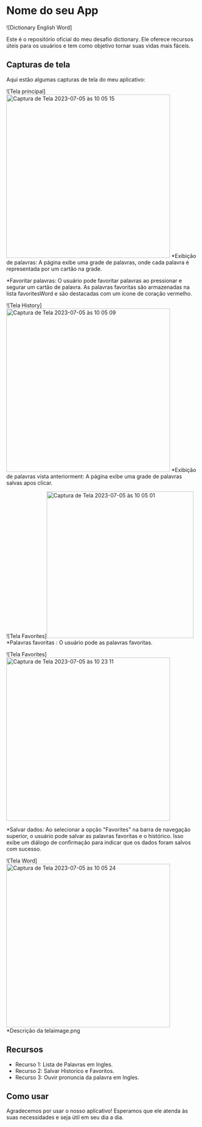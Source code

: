 # Nome do seu App

![Dictionary English Word]

Este é o repositório oficial do meu desafio dictionary. Ele oferece recursos úteis para os usuários e tem como objetivo tornar suas vidas mais fáceis.

## Capturas de tela

Aqui estão algumas capturas de tela do meu aplicativo:

![Tela principal]<img width="430" alt="Captura de Tela 2023-07-05 às 10 05 15" src="https://github.com/Ednacio/desafio-dictionary/assets/83678426/7a1089a0-2e5c-4af4-b676-b5e9d8115ab5">
*Exibição de palavras: A página exibe uma grade de palavras, onde cada palavra é representada por um cartão na grade.

*Favoritar palavras: O usuário pode favoritar palavras ao pressionar e segurar um cartão de palavra. As palavras favoritas são armazenadas na lista favoritesWord e são destacadas com um ícone de coração vermelho.


![Tela History]<img width="430" alt="Captura de Tela 2023-07-05 às 10 05 09" src="https://github.com/Ednacio/desafio-dictionary/assets/83678426/164cdb98-5638-425b-aae2-210c80743729">
*Exibição de palavras vista anteriorment: A página exibe uma grade de palavras salvas apos clicar.

![Tela Favorites]<img width="386" alt="Captura de Tela 2023-07-05 às 10 05 01" src="https://github.com/Ednacio/desafio-dictionary/assets/83678426/7278285f-0428-4bfa-aaf5-5de578ad95e2">
*Palavras favoritas : O usuário pode as palavras favoritas.

![Tela Favorites]<img width="430" alt="Captura de Tela 2023-07-05 às 10 23 11" src="https://github.com/Ednacio/desafio-dictionary/assets/83678426/4317e82b-8e59-4a29-9897-a5dcea5dadd0">

*Salvar dados: Ao selecionar a opção "Favorites" na barra de navegação superior, o usuário pode salvar as palavras favoritas e o histórico. Isso exibe um diálogo de confirmação para indicar que os dados foram salvos com sucesso.

![Tela Word]<img width="430" alt="Captura de Tela 2023-07-05 às 10 05 24" src="https://github.com/Ednacio/desafio-dictionary/assets/83678426/3b3d00ae-2375-4093-bfe0-3ba7ea500a7e">
*Descrição da telaimage.png


## Recursos

- Recurso 1: Lista de Palavras em Ingles.
- Recurso 2: Salvar Historico e Favoritos.
- Recurso 3: Ouvir pronuncia da palavra em Ingles.

## Como usar


Agradecemos por usar o nosso aplicativo! Esperamos que ele atenda às suas necessidades e seja útil em seu dia a dia.
